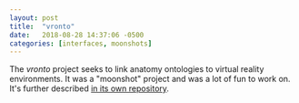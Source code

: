 ```yaml
---
layout: post
title:  "vronto"
date:   2018-08-28 14:37:06 -0500
categories: [interfaces, moonshots]
---
```


The _vronto_ project seeks to link anatomy ontologies to virtual reality environments. It was a "moonshot" project and was a lot of fun to work on.  It's further described [in its own repository](https://github.com/bioip/vronto).

